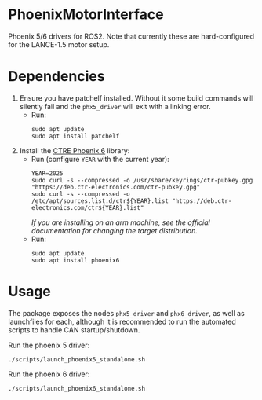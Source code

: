 # PhoenixMotorInterface
Phoenix 5/6 drivers for ROS2. Note that currently these are hard-configured for the LANCE-1.5 motor setup.

# Dependencies
1. Ensure you have patchelf installed. Without it some build commands will silently fail and the `phx5_driver` will exit with a linking error.
    - Run:
        ```
        sudo apt update
        sudo apt install patchelf
        ```
2. Install the [CTRE Phoenix 6](https://v6.docs.ctr-electronics.com/en/stable/docs/installation/installation-nonfrc.html) library:
    - Run (configure `YEAR` with the current year):
        ```
        YEAR=2025
        sudo curl -s --compressed -o /usr/share/keyrings/ctr-pubkey.gpg "https://deb.ctr-electronics.com/ctr-pubkey.gpg"
        sudo curl -s --compressed -o /etc/apt/sources.list.d/ctr${YEAR}.list "https://deb.ctr-electronics.com/ctr${YEAR}.list"
        ```
        *If you are installing on an arm machine, see the official documentation for changing the target distribution.*
    - Run:
        ```
        sudo apt update
        sudo apt install phoenix6
        ```

# Usage
The package exposes the nodes `phx5_driver` and `phx6_driver`, as well as launchfiles for each, although it is recommended to run the automated scripts to handle CAN startup/shutdown.

Run the phoenix 5 driver:
```
./scripts/launch_phoenix5_standalone.sh
```
Run the phoenix 6 driver:
```
./scripts/launch_phoenix6_standalone.sh
```
